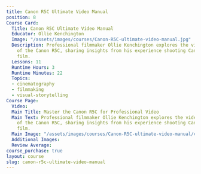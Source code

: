 ```yaml
---
title: Canon R5C Ultimate Video Manual
position: 8
Course Card:
  Title: Canon R5C Ultimate Video Manual
  Educator: Ollie Kenchington
  Image: "/assets/images/courses/Canon-R5C-ultimate-video-manual.jpg"
  Description: Professional filmmaker Ollie Kenchington explores the video capabilities
    of the Canon R5C, sharing insights from his experience shooting Canon's launch
    film.
  Lessons: 11
  Runtime Hours: 3
  Runtime Minutes: 22
  Topics:
  - cinematography
  - filmmaking
  - visual-storytelling
Course Page:
  Video:
  Main Title: Master the Canon R5C for Professional Video
  Main Text: Professional filmmaker Ollie Kenchington explores the video capabilities
    of the Canon R5C, sharing insights from his experience shooting Canon's launch
    film.
  Main Image: "/assets/images/courses/Canon-R5C-ultimate-video-manual/canon-r5c-ultimate-video-manual-main.jpg"
  Additional Images:
  Review Average:
course_purchase: true
layout: course
slug: canon-r5c-ultimate-video-manual
---
```



